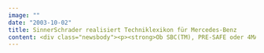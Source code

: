 ```yaml
---
image: ""
date: "2003-10-02"
title: SinnerSchrader realisiert Techniklexikon für Mercedes-Benz
content: <div class="newsbody"><p><strong>Ob SBC(TM), PRE-SAFE oder 4MATIC - das neue Techniklexikon von Mercedes-Benz erklärt einfach und anschaulich alle technologischen Innovationen des Premium-Automobilherstellers. SinnerSchrader hat für den neuen globalen Internetauftritt von Mercedes-Benz eine Lexikonanwendung produziert, die den Führungsanspruch der Marke im Bereich innovativer Technologien untermauert.</strong></p><p>Die Aufgabe des Techniklexikons ist es, den Informationsbedarf der Nutzer zu technischen Themen schnell und bequem zu befriedigen. Es greift aktuelle Technologiethemen der integrierten Kommunikation von Mercedes-Benz auf und verbindet sie mit den jeweiligen Baureihen. Zum Start enthält das Lexikon zunächst Begriffe aus der Welt von Mercedes-Benz Pkw sowie weitere Technologien wie z.B. ESP, die auch in den aktuellen Van- oder Transporterbaureihen eingesetzt werden. Im Rahmen der laufenden Aktualisierung und Erweiterung soll es künftig auch im Bereich der Nutzfahrzeugprodukte eingesetzt werden.</p><p>Das in Macromedia Flash 6.0 realisierte Techniklexikon ist vollständig modular aufgebaut, damit einzelne Einträge problemlos herausgelöst werden können. Die Inhalte des Lexikons werden auf verschiedenen Websites und digitalen Medien wie CD-ROM verwendet. Durch den durchgängigen Einsatz von XML zur Textintegration ist eine besonders unkomplizierte Internationalisierung möglich. Zum Start hat SinnerSchrader neben der deutschsprachigen Fassung auch eine englischsprachige Version erstellt. Weitere Sprachvarianten sind in Arbeit. Das Techniklexikon wird bei Mercedes-Benz weltweit eingesetzt.</p><p><a href="http&#58;//www.mercedes-benz.com">www.mercedes-benz.com</a></p><a href="http&#58;//www.mercedes-benz.com"></a><p><a href="http&#58;//www.mercedes-benz.com"></a></p><p><a class="news-backlink" href="/de/"><svg class="svg-ico svg-ico--arrow-left"><use xlink&#58;href="#arrow-down"></use></svg>Zurück zur Presse Übersicht</a></p></div>
---
```


